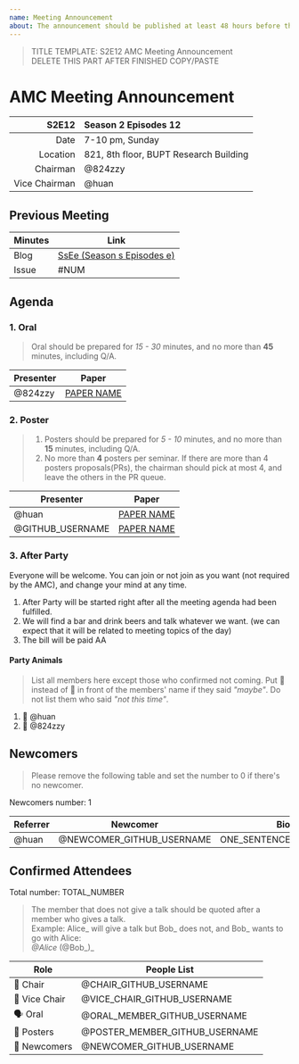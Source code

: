 ```yaml
---
name: Meeting Announcement
about: The announcement should be published at least 48 hours before the meeting, and the minutes should be published no more than 48 hours after the meeting.
---
```


> TITLE TEMPLATE:
> S2E12 AMC Meeting Announcement  
> DELETE THIS PART AFTER FINISHED COPY/PASTE

# AMC Meeting Announcement

|         S2E12 | Season 2 Episodes 12                   |
| ------------: | :------------------------------------- |
|          Date | 7-10 pm, Sunday                        |
|      Location | 821, 8th floor, BUPT Research Building |
|      Chairman | @824zzy                                |
| Vice Chairman | @huan                                  |

## Previous Meeting

| Minutes | Link                                                                                 |
| ------- | ------------------------------------------------------------------------------------ |
| Blog    | [SsEe (Season s Episodes e)](https://ai-ml.club/events/seminar-meeting-minutes-s-e/) |
| Issue   | #NUM                                                                                 |

## Agenda

### 1. Oral

> Oral should be prepared for _15 - 30_ minutes, and no more than **45** minutes, including Q/A.

| Presenter | Paper                                     |
| --------- | ----------------------------------------- |
| @824zzy   | [PAPER NAME](https://arxiv.org/PAPER_URL) |

### 2. Poster

> 1. Posters should be prepared for _5 - 10_ minutes, and no more than **15** minutes, including Q/A.
> 1. No more than **4** posters per seminar. If there are more than 4 posters proposals(PRs), the chairman should pick at most 4, and leave the others in the PR queue.

| Presenter        | Paper                                     |
| ---------------- | ----------------------------------------- |
| @huan            | [PAPER NAME](https://arxiv.org/PAPER_URL) |
| @GITHUB_USERNAME | [PAPER NAME](https://arxiv.org/PAPER_URL) |

### 3. After Party

Everyone will be welcome. You can join or not join as you want (not required by the AMC), and change your mind at any time.

1. After Party will be started right after all the meeting agenda had been fulfilled.
1. We will find a bar and drink beers and talk whatever we want. (we can expect that it will be related to meeting topics of the day)
1. The bill will be paid AA

#### Party Animals

> List all members here except those who confirmed not coming. Put 🍺 instead of 🍻 in front of the members' name if they said _"maybe"_. Do not list them who said _"not this time"_.

1. 🍻 @huan
1. 🍺 @824zzy

## Newcomers

> Please remove the following table and set the number to 0 if there's no newcomer.

Newcomers number: 1

| Referrer | Newcomer  | Bio                    |
| -------- | --------- | ---------------------- |
| @huan    | @NEWCOMER_GITHUB_USERNAME | ONE_SENTENCE_BIOGRAPHY |

## Confirmed Attendees

Total number: TOTAL_NUMBER

> The member that does not give a talk should be quoted after a member who gives a talk.   
> Example: Alice_ will give a talk but Bob_ does not, and Bob_ wants to go with Alice:  
> _@Alice_ (@Bob_)_

| Role          | People List                    |
| ------------- | ------------------------------ |
| 🧓 Chair      | @CHAIR_GITHUB_USERNAME         |
| 🧑 Vice Chair | @VICE_CHAIR_GITHUB_USERNAME    |
| 🗣 Oral       | @ORAL_MEMBER_GITHUB_USERNAME   |
| 📰 Posters    | @POSTER_MEMBER_GITHUB_USERNAME |
| 👶 Newcomers  | @NEWCOMER_GITHUB_USERNAME      |
